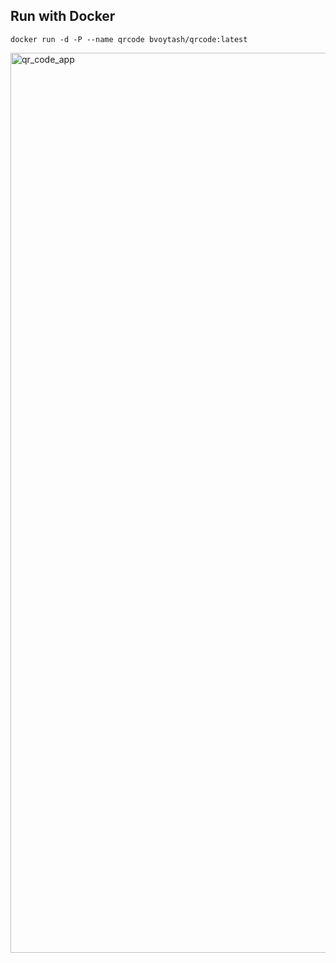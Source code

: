 ## Run with Docker
```
docker run -d -P --name qrcode bvoytash/qrcode:latest  
```
<img width="1440" alt="qr_code_app" src="https://github.com/user-attachments/assets/571dae1e-417c-43b5-9807-bc648ff957c3" />
